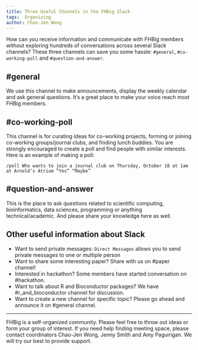 ```yaml
---
title: Three Useful Channels in the FHBig Slack
tags:  Organizing
author: Chao-Jen Wong
---
```

How can you receive information and communicate with FHBig members without exploring hundreds of conversations across several Slack channels? These three channels can save you some hassle: `#general`, `#co-working-poll` and `#question-and-answer`. 

## #general
We use this channel to make announcements, display the weekly calendar and ask general questions. It’s a great place to make your voice reach most FHBig members.

## #co-working-poll
This channel is for curating ideas for co-working projects, forming or joining co-working groups/journal clubs, and finding lunch buddies. You are strongly encouraged to create a poll and find people with similar interests. Here is an example of making a poll:
```
/poll Who wants to join a journal club on Thursday, October 18 at 1am at Arnold’s Atrium “Yes” “Maybe”
```
## #question-and-answer
This is the place to ask questions related to scientific computing, bioinformatics, data sciences, programming or anything technical/academic. And please share your knowledge here as well. 

## Other useful information about Slack
- Want to send private messages: `Direct Messages` allows you to send private messages to one or multiple person
- Want to share some interesting paper?  Share with us on #paper channel!
- Interested in hackathon? Some members have started conversation on #hackathon.
- Want to talk about R and Bioconductor packages? We have #r_and_bioconductor channel for discussion.
- Want to create a new channel for specific topic? Please go ahead and announce it on #general channel.

-----
FHBig is a self-organized community.  Please feel free to throw out ideas or form your group of interest. If you need help finding meeting space, please contact coordinators Chao-Jen Wong, Jenny Smith and Amy Paguirigan. We will try our best to provide support. 


